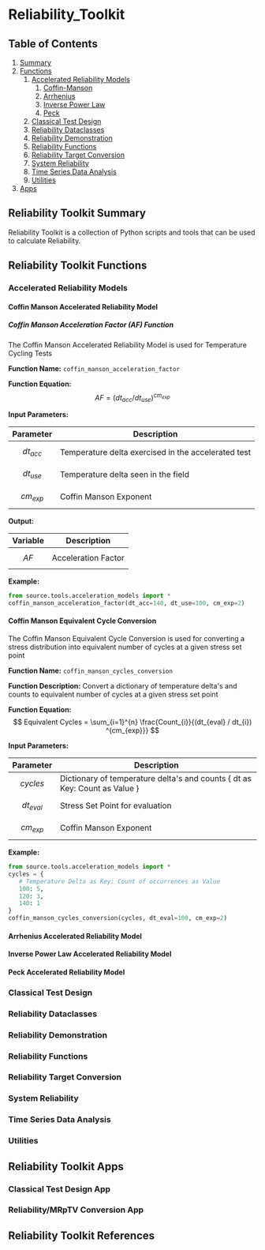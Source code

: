 # Reliability_Toolkit

## Table of Contents
1. [Summary](#summary)
2. [Functions](#functions)
   1. [Accelerated Reliability Models](#Accelerated_Reliability)
      1. [Coffin-Manson](#Coffin-Manson_Accelerated_Reliability_Model)
      2. [Arrhenius](#Arrhenius_Accelerated_Reliability_Model)
      3. [Inverse Power Law](#Inverse_Power_Law_Accelerated_Reliability_Model)
      4. [Peck](#Peck_Accelerated_Reliability_Model)
   2. [Classical Test Design](#Classical_Test_Design)
   3. [Reliability Dataclasses](#Reliability_Dataclasses)
   4. [Reliability Demonstration](#Reliability_Demonstration)
   5. [Reliability Functions](#Reliability_Functions)
   6. [Reliability Target Conversion](#Reliability_Target_Conversion)
   7. [System Reliability](#System_Reliability)
   8. [Time Series Data Analysis](#Time_Series_Analysis)
   9. [Utilities](#Utilities)
3. [Apps](#apps)



## Reliability Toolkit Summary <a name="summary"></a>

Reliability Toolkit is a collection of Python scripts and tools that can be used to calculate Reliability.

## Reliability Toolkit Functions <a name="functions"></a>

### Accelerated Reliability Models <a name="Accelerated_Reliability"></a>

#### Coffin Manson Accelerated Reliability Model <a name="Coffin-Manson_Accelerated_Reliability_Model"></a>
##### Coffin Manson Acceleration Factor (AF) Function
The Coffin Manson Accelerated Reliability Model is used for Temperature Cycling Tests

**Function Name:** `coffin_manson_acceleration_factor`

**Function Equation:**
 $$AF = (dt_{acc} / dt_{use}) ^{cm_{exp}}$$

**Input Parameters:**

| Parameter    | Description |
|--------------| ----------- |
| $$dt_{acc}$$ | Temperature delta exercised in the accelerated test |
| $$dt_{use}$$ | Temperature delta seen in the field |
| $$cm_{exp}$$ | Coffin Manson Exponent |

**Output:**

| Variable | Description |
|----------| ----------- |
| $$AF$$   | Acceleration Factor |

**Example:**

```python
from source.tools.acceleration_models import *
coffin_manson_acceleration_factor(dt_acc=140, dt_use=100, cm_exp=2)
```

#### Coffin Manson Equivalent Cycle Conversion
The Coffin Manson Equivalent Cycle Conversion is used for converting a stress distribution into equivalent number of cycles at a given stress set point

**Function Name:** `coffin_manson_cycles_conversion`

**Function Description:**
Convert a dictionary of temperature delta's and counts to equivalent number of cycles at a given stress set point

**Function Equation:**
$$ Equivalent Cycles = \sum_{i=1}^{n} \frac{Count_{i}}{(dt_{eval} / dt_{i}) ^{cm_{exp}}} $$

**Input Parameters:**

| Parameter    | Description                                     |
|--------------|-------------------------------------------------|
| $$cycles$$   | Dictionary of temperature delta's and counts { dt as Key: Count as Value } |
| $$dt_{eval}$$ | Stress Set Point for evaluation                 |
| $$cm_{exp}$$ | Coffin Manson Exponent                          |


**Example:**
```python
from source.tools.acceleration_models import *
cycles = {
   # Temperature Delta as Key: Count of occurrences as Value
   100: 5,
   120: 3,
   140: 1
}
coffin_manson_cycles_conversion(cycles, dt_eval=100, cm_exp=2)
```




#### Arrhenius Accelerated Reliability Model <a name="Arrhenius_Accelerated_Reliability_Model"></a>

#### Inverse Power Law Accelerated Reliability Model <a name="Inverse_Power_Law_Accelerated_Reliability_Model"></a>

#### Peck Accelerated Reliability Model <a name="Peck_Accelerated_Reliability_Model"></a>

### Classical Test Design <a name="Classical_Test_Design"></a>

### Reliability Dataclasses <a name="Reliability_Dataclasses"></a>

### Reliability Demonstration <a name="Reliability_Demonstration"></a>

### Reliability Functions <a name="Reliability_Functions"></a>

### Reliability Target Conversion <a name="Reliability_Target_Conversion"></a>

### System Reliability <a name="System_Reliability"></a>

### Time Series Data Analysis <a name="Time_Series_Analysis"></a>

### Utilities <a name="Utilities"></a>

## Reliability Toolkit Apps <a name="apps"></a>

### Classical Test Design App <a name="Classical Test Design App"></a>

### Reliability/MRpTV Conversion App <a name="Reliability/MRpTV App"></a>

## Reliability Toolkit References <a name="references"></a>